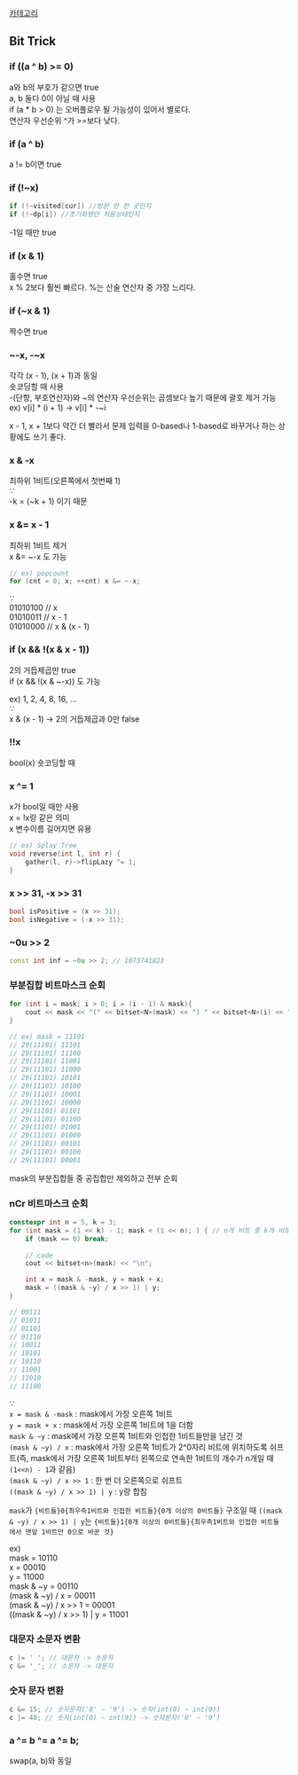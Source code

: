 [카테고리](/README.md)
## Bit Trick
### if ((a ^ b) >= 0)
a와 b의 부호가 같으면 true   
a, b 둘다 0이 아닐 때 사용   
if (a * b > 0) 는 오버플로우 될 가능성이 있어서 별로다.   
연산자 우선순위 ^가 >=보다 낮다.   

### if (a ^ b)
a != b이면 true

### if (!~x)
```cpp
if (!~visited[cur]) //방문 안 한 곳인지
if (!~dp[i]) //초기화됐던 처음상태인지
```
-1일 때만 true

### if (x & 1)
홀수면 true   
x % 2보다 훨씬 빠르다. %는 산술 연산자 중 가장 느리다.

### if (~x & 1)
짝수면 true

### ~-x, -~x
각각 (x - 1), (x + 1)과 동일   
숏코딩할 때 사용   
-(단항, 부호연산자)와 ~의 연산자 우선순위는 곱셈보다 높기 때문에 괄호 제거 가능   
ex) v[i] * (i + 1) -> v[i] * -~i   

x - 1, x + 1보다 약간 더 빨라서 문제 입력을 0-based나 1-based로 바꾸거나 하는 상황에도 쓰기 좋다.   

### x & -x
최하위 1비트(오른쪽에서 첫번째 1)   
$\because$   
-k = (~k + 1) 이기 때문   

### x &= x - 1
최하위 1비트 제거   
x &= ~-x 도 가능   
```cpp
// ex) popcount
for (cnt = 0; x; ++cnt) x &= ~-x;
```
$\because$   
01010100 // x   
01010011 // x - 1   
01010000 // x & (x - 1)   

### if (x && !(x & x - 1))
2의 거듭제곱만 true   
if (x && !(x & ~-x)) 도 가능   

ex) 1, 2, 4, 8, 16, ...   
$\because$   
x & (x - 1) ->  2의 거듭제곱과 0만 false

### !!x
bool(x) 숏코딩할 때

### x ^= 1
x가 bool일 때만 사용   
x = !x랑 같은 의미   
x 변수이름 길어지면 유용   
```cpp
// ex) Splay Tree
void reverse(int l, int r) {
    gather(l, r)->flipLazy ^= 1;
}
```

### x >> 31, -x >> 31
```cpp
bool isPositive = (x >> 31);
bool isNegative = (-x >> 31);
```

### ~0u >> 2
```cpp
const int inf = ~0u >> 2; // 1073741823
```

### 부분집합 비트마스크 순회
```cpp
for (int i = mask; i > 0; i = (i - 1) & mask){
    cout << mask << "(" << bitset<N>(mask) << ") " << bitset<N>(i) << "\n";
}

// ex) mask = 11101
// 29(11101) 11101
// 29(11101) 11100
// 29(11101) 11001
// 29(11101) 11000
// 29(11101) 10101
// 29(11101) 10100
// 29(11101) 10001
// 29(11101) 10000
// 29(11101) 01101
// 29(11101) 01100
// 29(11101) 01001
// 29(11101) 01000
// 29(11101) 00101
// 29(11101) 00100
// 29(11101) 00001
```
mask의 부분집합들 중 공집합만 제외하고 전부 순회

### nCr 비트마스크 순회
```cpp
constexpr int n = 5, k = 3;
for (int mask = (1 << k) - 1; mask < (1 << n); ) { // n개 비트 중 k개 비트만 켜진 모든 비트마스크를 오름차순으로 순회
    if (mask == 0) break;
    
    // code
    cout << bitset<n>(mask) << "\n";

    int x = mask & -mask, y = mask + x;
    mask = ((mask & ~y) / x >> 1) | y;
}

// 00111
// 01011
// 01101
// 01110
// 10011
// 10101
// 10110
// 11001
// 11010
// 11100
```
$\because$   
`x = mask & -mask` : mask에서 가장 오른쪽 1비트   
`y = mask + x` : mask에서 가장 오른쪽 1비트에 1을 더함   
`mask & ~y` : mask에서 가장 오른쪽 1비트와 인접한 1비트들만을 남긴 것   
`(mask & ~y) / x` : mask에서 가장 오른쪽 1비트가 2^0자리 비트에 위치하도록 쉬프트(즉, mask에서 가장 오른쪽 1비트부터 왼쪽으로 연속한 1비트의 개수가 n개일 때 `(1<<n) - 1`과 같음)   
`(mask & ~y) / x >> 1` : 한 번 더 오른쪽으로 쉬프트   
`((mask & ~y) / x >> 1) | y` : y랑 합침   

`mask`가 `{비트들}0{최우측1비트와 인접한 비트들}{0개 이상의 0비트들}` 구조일 때
`((mask & ~y) / x >> 1) | y`는 `{비트들}1{0개 이상의 0비트들}{최우측1비트와 인접한 비트들 에서 맨앞 1비트만 0으로 바꾼 것}`   

ex)   
mask = 10110   
x = 00010   
y = 11000   
mask & ~y = 00110   
(mask & ~y) / x = 00011   
(mask & ~y) / x >> 1 = 00001   
((mask & ~y) / x >> 1) | y = 11001   

### 대문자 소문자 변환
```cpp
c |= ' '; // 대문자 -> 소문자 
c &= '_'; // 소문자 -> 대문자
```

### 숫자 문자 변환
```cpp
c &= 15; // 숫자문자('0' ~ '9') -> 숫자(int(0) ~ int(9))
c |= 48; // 숫자(int(0) ~ int(9)) -> 숫자문자('0' ~ '9')
```

### a ^= b ^= a ^= b;
swap(a, b)와 동일   
